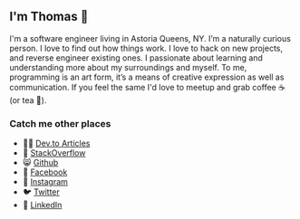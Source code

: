 ## I'm Thomas 👋

I'm a software engineer living in Astoria Queens, NY. I’m a naturally curious person. I love to find out how things work. I love to hack on new projects, and reverse engineer existing ones. I passionate about learning and understanding more about my surroundings and myself.  To me, programming is an art form, it’s a means of creative expression as well as communication. If you feel the same I'd love to meetup and grab coffee ☕️ (or tea 🍵).

### Catch me other places

- 🧑‍💻 [Dev.to Articles](https://dev.to/reggi)
- 🥞 [StackOverflow](http://stackoverflow.reggi.com)
- 😸 [Github](http://github.reggi.com)
- 📘 [Facebook](http://facebook.reggi.com)
- 🌇 [Instagram](http://instagram.reggi.com)
- 🐦 [Twitter](http://twitter.reggi.com)
- 🔗 [LinkedIn](http://linkedin.reggi.com)
